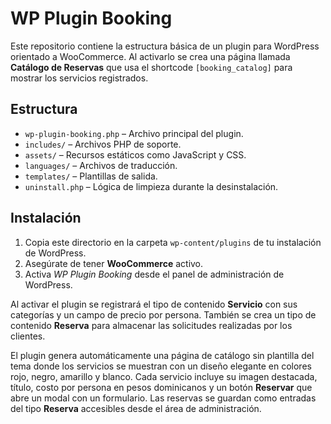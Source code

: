 # WP Plugin Booking

Este repositorio contiene la estructura básica de un plugin para WordPress orientado a WooCommerce. Al activarlo se crea una página llamada **Catálogo de Reservas** que usa el shortcode `[booking_catalog]` para mostrar los servicios registrados.

## Estructura

- `wp-plugin-booking.php` – Archivo principal del plugin.
- `includes/` – Archivos PHP de soporte.
- `assets/` – Recursos estáticos como JavaScript y CSS.
- `languages/` – Archivos de traducción.
- `templates/` – Plantillas de salida.
- `uninstall.php` – Lógica de limpieza durante la desinstalación.

## Instalación

1. Copia este directorio en la carpeta `wp-content/plugins` de tu instalación de WordPress.
2. Asegúrate de tener **WooCommerce** activo.
3. Activa *WP Plugin Booking* desde el panel de administración de WordPress.


Al activar el plugin se registrará el tipo de contenido **Servicio** con sus categorías y un campo de precio por persona. También se crea un tipo de contenido **Reserva** para almacenar las solicitudes realizadas por los clientes.

El plugin genera automáticamente una página de catálogo sin plantilla del tema donde los servicios se muestran con un diseño elegante en colores rojo, negro, amarillo y blanco. Cada servicio incluye su imagen destacada, título, costo por persona en pesos dominicanos y un botón **Reservar** que abre un modal con un formulario. Las reservas se guardan como entradas del tipo **Reserva** accesibles desde el área de administración.
